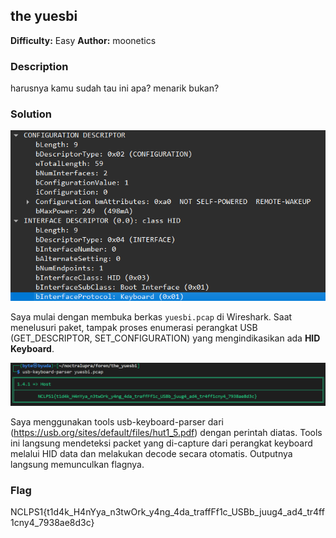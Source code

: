 ## the yuesbi

**Difficulty:** Easy
**Author:** moonetics

### Description

harusnya kamu sudah tau ini apa? menarik bukan?

### Solution

![alt text](image.png)

Saya mulai dengan membuka berkas `yuesbi.pcap` di Wireshark. Saat menelusuri paket, tampak proses enumerasi perangkat USB (GET_DESCRIPTOR, SET_CONFIGURATION) yang mengindikasikan ada **HID Keyboard**. 

![alt text](image-1.png)

Saya menggunakan tools usb-keyboard-parser dari (https://usb.org/sites/default/files/hut1_5.pdf) dengan perintah diatas. Tools ini langsung mendeteksi packet yang di-capture dari perangkat keyboard melalui HID data dan melakukan decode secara otomatis. Outputnya langsung memunculkan flagnya.

### Flag

NCLPS1{t1d4k_H4nYya_n3twOrk_y4ng_4da_traffFf1c_USBb_juug4_ad4_tr4ff1cny4_7938ae8d3c}
